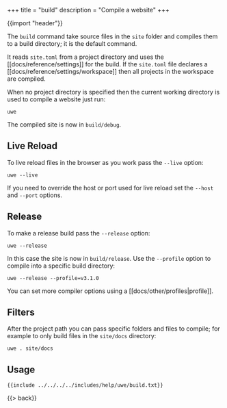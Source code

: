 +++
title = "build"
description = "Compile a website"
+++

{{import "header"}}

The `build` command take source files in the `site` folder and compiles them to a build directory; it is the default command.

It reads `site.toml` from a project directory and uses the [[docs/reference/settings]] for the build. If the `site.toml` file declares a [[docs/reference/settings/workspace]] then all projects in the workspace are compiled.

When no project directory is specified then the current working directory is used to compile a website just run:

```text
uwe
```

The compiled site is now in `build/debug`.

## Live Reload

To live reload files in the browser as you work pass the `--live` option:

```text
uwe --live
```

If you need to override the host or port used for live reload set the `--host` and `--port` options.

## Release

To make a release build pass the `--release` option:

```text
uwe --release
```

In this case the site is now in `build/release`. Use the `--profile` option to compile into a specific build directory:

```text
uwe --release --profile=v3.1.0
```

You can set more compiler options using a [[docs/other/profiles|profile]].

## Filters

After the project path you can pass specific folders and files to compile; for example to only build files in the `site/docs` directory:

```text
uwe . site/docs
```

## Usage

```text
{{include ../../../../includes/help/uwe/build.txt}}
```

{{> back}}
